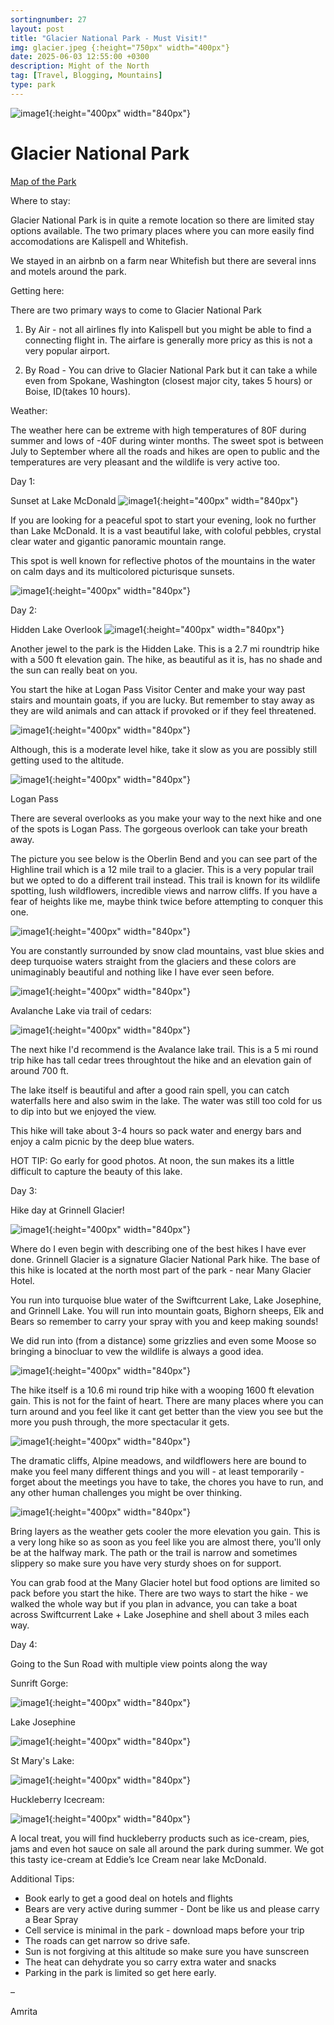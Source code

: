 ```yaml
---
sortingnumber: 27
layout: post
title: "Glacier National Park - Must Visit!"
img: glacier.jpeg {:height="750px" width="400px"}
date: 2025-06-03 12:55:00 +0300
description: Might of the North
tag: [Travel, Blogging, Mountains]
type: park
---
```




![image1]({{site.baseurl}}/assets/img/GlacierNP/1.jpg){:height="400px" width="840px"}




# Glacier National Park

[Map of the Park](https://www.nps.gov/glac/planyourvisit/maps.htm)



Where to stay:

Glacier National Park is in quite a remote location so there are limited stay options available. The two primary places where you can more easily find accomodations are Kalispell and Whitefish. 

We stayed in an airbnb on a farm near Whitefish but there are several inns and motels around the park.

Getting here:

There are two primary ways to come to Glacier National Park

1. By Air - not all airlines fly into Kalispell but you might be able to find a connecting flight in. The airfare is generally more pricy as this is not a very popular airport.

2. By Road - You can drive to Glacier National Park but it can take a while even from Spokane, Washington (closest major city, takes 5 hours) or Boise, ID(takes 10 hours).

Weather:

The weather here can be extreme with high temperatures of 80F during summer and lows of -40F during winter months. The sweet spot is between July to September where all the roads and hikes are open to public and the temperatures are very pleasant and the wildlife is very active too.

Day 1:

Sunset at Lake McDonald 
![image1]({{site.baseurl}}/assets/img/GlacierNP/lake1.jpg){:height="400px" width="840px"}

If you are looking for a peaceful spot to start your evening, look no further than Lake McDonald. It is a vast beautiful lake, with coloful pebbles, crystal clear water and gigantic panoramic mountain range.

This spot is well known for reflective photos of the mountains in the water on calm days and its multicolored picturisque sunsets.

![image1]({{site.baseurl}}/assets/img/GlacierNP/lake2.jpeg){:height="400px" width="840px"}


Day 2: 

Hidden Lake Overlook
![image1]({{site.baseurl}}/assets/img/GlacierNP/A.jpeg){:height="400px" width="840px"}

Another jewel to the park is the Hidden Lake. This is a 2.7 mi roundtrip hike with a 500 ft elevation gain. The hike, as beautiful as it is, has no shade and the sun can really beat on you. 

You start the hike at Logan Pass Visitor Center and make your way past stairs and mountain goats, if you are lucky. But remember to stay away as they are wild animals and can attack if provoked or if they feel threatened.

![image1]({{site.baseurl}}/assets/img/GlacierNP/hidden1.jpeg){:height="400px" width="840px"}

Although, this is a moderate level hike, take it slow as you are possibly still getting used to the altitude.

![image1]({{site.baseurl}}/assets/img/GlacierNP/hidden.jpeg){:height="400px" width="840px"}


Logan Pass

There are several overlooks as you make your way to the next hike and one of the spots is Logan Pass. The gorgeous overlook can take your breath away. 

The picture you see below is the Oberlin Bend and you can see part of the Highline trail which is a 12 mile trail to a glacier. This is a very popular trail but we opted to do a different trail instead. This trail is known for its wildlife spotting, lush wildflowers, incredible views and narrow cliffs. If you have a fear of heights like me, maybe think twice before attempting to conquer this one. 


![image1]({{site.baseurl}}/assets/img/GlacierNP/drive.jpg){:height="400px" width="840px"}

You are constantly surrounded by snow clad mountains, vast blue skies and deep turquoise waters straight from the glaciers and these colors are unimaginably beautiful and nothing like I have ever seen before.


![image1]({{site.baseurl}}/assets/img/GlacierNP/drive1.jpeg){:height="400px" width="840px"}


Avalanche Lake via trail of cedars:


![image1]({{site.baseurl}}/assets/img/GlacierNP/avlake.jpg){:height="400px" width="840px"}

The next hike I'd recommend is the Avalance lake trail. This is a 5 mi round trip hike has tall cedar trees throughtout the hike and an elevation gain of around 700 ft. 

The lake itself is beautiful and after a good rain spell, you can catch waterfalls here and also swim in the lake. The water was still too cold for us to dip into but we enjoyed the view. 

This hike will take about 3-4 hours so pack water and energy bars and enjoy a calm picnic by the deep blue waters.

HOT TIP: Go early for good photos. At noon, the sun makes its a little difficult to capture the beauty of this lake.

Day 3:

Hike day at Grinnell Glacier!

![image1]({{site.baseurl}}/assets/img/GlacierNP/A.jpeg){:height="400px" width="840px"}

Where do I even begin with describing one of the best hikes I have ever done. Grinnell Glacier is a signature Glacier National Park hike. The base of this hike is located at the north most part of the park - near Many Glacier Hotel. 

You run into turquoise blue water of the Swiftcurrent Lake, Lake Josephine, and Grinnell Lake. You will run into mountain goats, Bighorn sheeps, Elk and Bears so remember to carry your spray with you and keep making sounds! 

We did run into (from a distance) some grizzlies and even some Moose so bringing a binocluar to vew the wildlife is always a good idea. 


![image1]({{site.baseurl}}/assets/img/GlacierNP/B.jpg){:height="400px" width="840px"}

The hike itself is a 10.6 mi round trip hike with a wooping 1600 ft elevation gain. This is not for the faint of heart. There are many places where you can turn around and you feel like it cant get better than the view you see but the more you push through, the more spectacular it gets. 

![image1]({{site.baseurl}}/assets/img/GlacierNP/G1.jpg){:height="400px" width="840px"}

The dramatic cliffs, Alpine meadows, and wildflowers here are bound to make you feel many different things and you will - at least temporarily - forget about the meetings you have to take, the chores you have to run, and any other human challenges you might be over thinking. 

![image1]({{site.baseurl}}/assets/img/GlacierNP/grin5.jpg){:height="400px" width="840px"}

Bring layers as the weather gets cooler the more elevation you gain. This is a very long hike so as soon as you feel like you are almost there, you'll only be at the halfway mark. The path or the trail is narrow and sometimes slippery so make sure you have very sturdy shoes on for support. 

You can grab food at the Many Glacier hotel but food options are limited so pack before you start the hike. There are two ways to start the hike - we walked the whole way but if you plan in advance, you can take a boat across Swiftcurrent Lake + Lake Josephine and shell about 3 miles each way.


Day 4:

Going to the Sun Road with multiple view points along the way

Sunrift Gorge: 

![image1]({{site.baseurl}}/assets/img/GlacierNP/falls.jpeg){:height="400px" width="840px"}

Lake Josephine

![image1]({{site.baseurl}}/assets/img/GlacierNP/lakeJ.jpeg){:height="400px" width="840px"}


St Mary's Lake: 

![image1]({{site.baseurl}}/assets/img/GlacierNP/mcD.jpeg){:height="400px" width="840px"}

Huckleberry Icecream:

![image1]({{site.baseurl}}/assets/img/GlacierNP/huck.jpeg){:height="400px" width="840px"}

A local treat, you will find huckleberry products such as ice-cream, pies, jams and even hot sauce on sale all around the park during summer. We got this tasty ice-cream at Eddie’s Ice Cream near lake McDonald. 

Additional Tips:

- Book early to get a good deal on hotels and flights
- Bears are very active during summer - Dont be like us and please carry a Bear Spray 
- Cell service is minimal in the park - download maps before your trip
- The roads can get narrow so drive safe.
- Sun is not forgiving at this altitude so make sure you have sunscreen
- The heat can dehydrate you so carry extra water and snacks
- Parking in the park is limited so get here early.


–

Amrita
